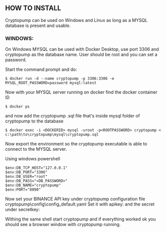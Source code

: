 ## HOW TO INSTALL

Cryptopump can be used on Windows and Linux as long as a MYSQL database is present and usable. 

### WINDOWS:

On Windows MYSQL can be used with Docker Desktop, use port 3306 and cryptopump as the database name. 
User should be root and you can set a password. 

Start the command prompt and do:
```
$ docker run -d --name cryptopump -p 3306:3306 -e MYSQL_ROOT_PASSWORD=password mysql:latest
```

Now with your MYSQL server running on docker find the docker container ID
```
$ docker ps
```

and now add the cryptopump .sql file that's inside mysql folder of cryptopump to the database
```
$ docker exec -i <DOCKERID> mysql -uroot -p<ROOTPASSWORD> cryptopump < c:\path\to\cryptopump\mysql\cryptopump.sql
```

Now export the environment so the cryptopump executable is able to connect to the MYSQL server.

Using windows powershell
```
$env:DB_TCP_HOST="127.0.0.1"
$env:DB_PORT="3306"
$env:DB_USER="root"
$env:DB_PASS="<DB_PASSWORD>"
$env:DB_NAME="cryptopump"
$env:PORT="8090"
```

Now set your BINANCE API key under cryptopump configuration file cryptopump\config\config_default.yaml
Set it with apikey: and the secret under secretkey:

Withing the same shell start cryptopump and if everything worked ok you should see a browser window with cryptopump running.

